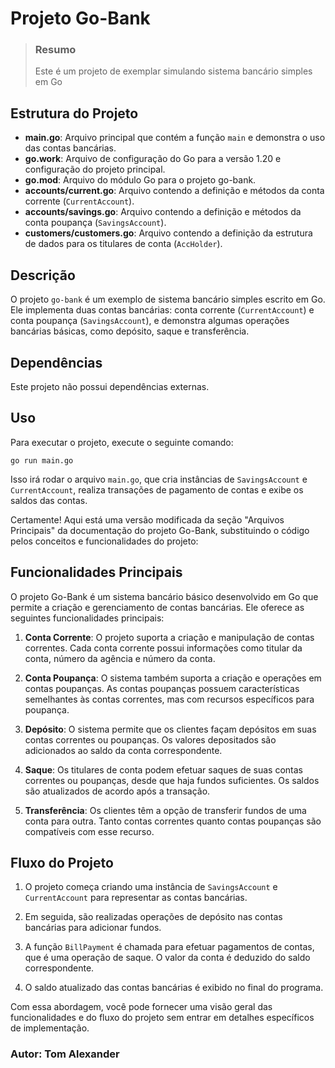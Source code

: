 # Projeto Go-Bank

> ### Resumo
>
> Este é um projeto de exemplar simulando sistema bancário simples em Go

## Estrutura do Projeto

- **main.go**: Arquivo principal que contém a função `main` e demonstra o uso das contas bancárias.
- **go.work**: Arquivo de configuração do Go para a versão 1.20 e configuração do projeto principal.
- **go.mod**: Arquivo do módulo Go para o projeto go-bank.
- **accounts/current.go**: Arquivo contendo a definição e métodos da conta corrente (`CurrentAccount`).
- **accounts/savings.go**: Arquivo contendo a definição e métodos da conta poupança (`SavingsAccount`).
- **customers/customers.go**: Arquivo contendo a definição da estrutura de dados para os titulares de conta (`AccHolder`).

## Descrição

O projeto `go-bank` é um exemplo de sistema bancário simples escrito em Go. Ele implementa duas contas bancárias: conta corrente (`CurrentAccount`) e conta poupança (`SavingsAccount`), e demonstra algumas operações bancárias básicas, como depósito, saque e transferência.

## Dependências

Este projeto não possui dependências externas.

## Uso

Para executar o projeto, execute o seguinte comando:

```shell
go run main.go
```

Isso irá rodar o arquivo `main.go`, que cria instâncias de `SavingsAccount` e `CurrentAccount`, realiza transações de pagamento de contas e exibe os saldos das contas.

Certamente! Aqui está uma versão modificada da seção "Arquivos Principais" da documentação do projeto Go-Bank, substituindo o código pelos conceitos e funcionalidades do projeto:

## Funcionalidades Principais

O projeto Go-Bank é um sistema bancário básico desenvolvido em Go que permite a criação e gerenciamento de contas bancárias. Ele oferece as seguintes funcionalidades principais:

1. **Conta Corrente**: O projeto suporta a criação e manipulação de contas correntes. Cada conta corrente possui informações como titular da conta, número da agência e número da conta.

2. **Conta Poupança**: O sistema também suporta a criação e operações em contas poupanças. As contas poupanças possuem características semelhantes às contas correntes, mas com recursos específicos para poupança.

3. **Depósito**: O sistema permite que os clientes façam depósitos em suas contas correntes ou poupanças. Os valores depositados são adicionados ao saldo da conta correspondente.

4. **Saque**: Os titulares de conta podem efetuar saques de suas contas correntes ou poupanças, desde que haja fundos suficientes. Os saldos são atualizados de acordo após a transação.

5. **Transferência**: Os clientes têm a opção de transferir fundos de uma conta para outra. Tanto contas correntes quanto contas poupanças são compatíveis com esse recurso.

## Fluxo do Projeto

1. O projeto começa criando uma instância de `SavingsAccount` e `CurrentAccount` para representar as contas bancárias.

2. Em seguida, são realizadas operações de depósito nas contas bancárias para adicionar fundos.

3. A função `BillPayment` é chamada para efetuar pagamentos de contas, que é uma operação de saque. O valor da conta é deduzido do saldo correspondente.

4. O saldo atualizado das contas bancárias é exibido no final do programa.

Com essa abordagem, você pode fornecer uma visão geral das funcionalidades e do fluxo do projeto sem entrar em detalhes específicos de implementação.

### Autor: Tom Alexander
